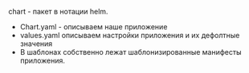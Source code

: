 chart - пакет в нотации helm.

- Chart.yaml - описываем наше приложение
- values.yaml описываем настройки приложения и их дефолтные значения
- В шаблонах собственно лежат шаблонизированные манифесты приложения.